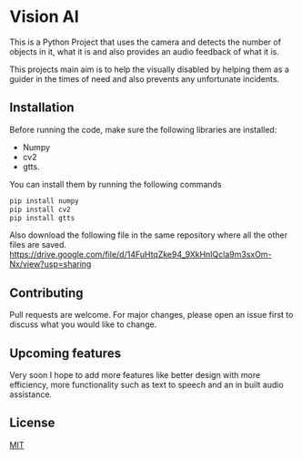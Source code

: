 # Vision AI

This is a Python Project that uses the camera and detects the number of objects in it, what it is and also provides an audio feedback of what it is. 

This projects main aim is to help the visually disabled by helping them as a guider in the times of need and also prevents any unfortunate incidents. 

## Installation

Before running the code, make sure the following libraries are installed:

* Numpy 
* cv2
* gtts.

You can install them by running the following commands

```bash
pip install numpy
pip install cv2
pip install gtts
```

Also download the following file in the same repository where all the other files are saved.
https://drive.google.com/file/d/14FuHtqZke94_9XkHnIQcla9m3sxOm-Nx/view?usp=sharing

## Contributing

Pull requests are welcome. For major changes, please open an issue first
to discuss what you would like to change.

## Upcoming features

Very soon I hope to add more features like better design with more efficiency, more functionality such as text to speech and an in built audio assistance.

## License

[MIT](https://choosealicense.com/licenses/mit/)
